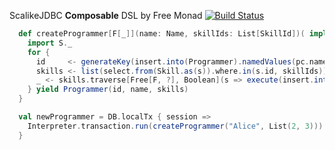 ScalikeJDBC **Composable** DSL by Free Monad  [![Build Status](https://travis-ci.org/gakuzzzz/free-scalikejdbc.svg?branch=feature%2Ftest)](https://travis-ci.org/gakuzzzz/free-scalikejdbc)

```scala
  def createProgrammer[F[_]](name: Name, skillIds: List[SkillId])( implicit S: ScalikeJDBC[F], M: Applicative[Free[F, ?]]) = {
    import S._
    for {
      id     <- generateKey(insert.into(Programmer).namedValues(pc.name -> name))
      skills <- list(select.from(Skill.as(s)).where.in(s.id, skillIds))(Skill(s))
      _ <- skills.traverse[Free[F, ?], Boolean](s => execute(insert.into(ProgrammerSkill).namedValues(sc.programmerId -> id, sc.skillId -> s.id)))
    } yield Programmer(id, name, skills)
  }
```

```scala
  val newProgrammer = DB.localTx { session =>
    Interpreter.transaction.run(createProgrammer("Alice", List(2, 3))).run(session)
  }
```
